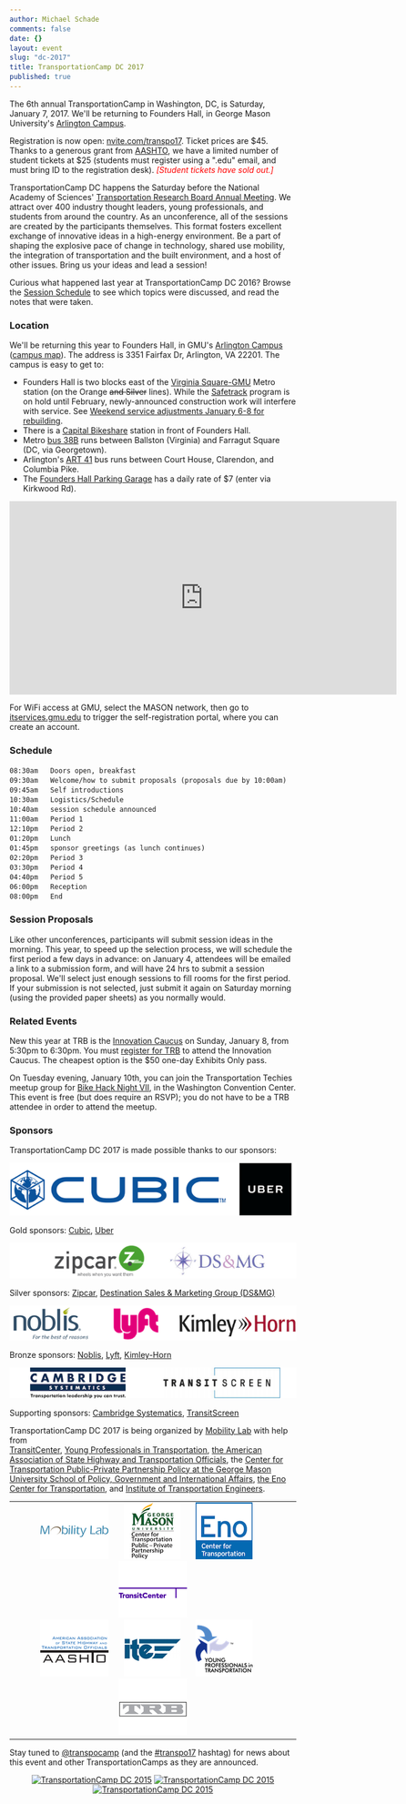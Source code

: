 ```yaml
---
author: Michael Schade
comments: false
date: {}
layout: event
slug: "dc-2017"
title: TransportationCamp DC 2017
published: true
---
```

The 6th annual TransportationCamp in Washington, DC, is Saturday, January 7, 2017.
We'll be returning to Founders Hall, in George Mason University's [Arlington Campus](http://arlington.gmu.edu/).

Registration is now open: [nvite.com/transpo17](https://nvite.com/transpo17/d325). Ticket prices are $45.
Thanks to a generous grant from [AASHTO](http://www.transportation.org/),
we have a limited number of student tickets at $25 (students must register using a ".edu" email,
and must bring ID to the registration desk).
<span style="color: red; font-style: italic">[Student tickets have sold out.]</span>

TransportationCamp DC happens the Saturday before the National Academy of Sciences' [Transportation Research Board Annual Meeting](http://www.trb.org/AnnualMeeting/). We
attract over 400 industry thought leaders, young professionals, and students from around the country.
As an unconference, all of the sessions are created by the participants themselves.
This format fosters excellent exchange of innovative ideas in a high-energy environment.
Be a part of shaping the explosive pace of change in technology, shared use mobility, the integration of transportation and the built environment, and a host of other issues.
Bring us your ideas and lead a session!

Curious what happened last year at TransportationCamp DC 2016? Browse the [Session Schedule](http://transportationcamp.org/events/dc-2016/schedule.html) to see which topics were discussed,
and read the notes that were taken.

### Location

We'll be returning this year to Founders Hall, in GMU's [Arlington Campus](http://arlington.gmu.edu/) ([campus map](http://info.gmu.edu/Maps/ArlingtonMap15.pdf)).
The address is 3351 Fairfax Dr, Arlington, VA 22201. The campus is easy to get to:

  * Founders Hall is two blocks east of the [Virginia Square-GMU](http://www.wmata.com/rail/station_detail.cfm?station_id=98) Metro station (on the Orange ~~and Silver~~ lines). While the [Safetrack](https://www.wmata.com/service/SafeTrack.cfm) program is on hold until February, newly-announced construction work will interfere with service. See [Weekend service adjustments January 6-8 for rebuilding](https://www.wmata.com/service/status/details/2017-01-06-weekend-adjustments.cfm).
  * There is a [Capital Bikeshare](http://www.capitalbikeshare.com/) station in front of Founders Hall.
  * Metro [bus 38B](http://www.wmata.com/bus/timetables/view.cfm?line=12) runs between Ballston (Virginia) and Farragut Square (DC, via Georgetown).
  * Arlington's [ART 41](http://www.arlingtontransit.com/pages/routes/art-41/) bus runs between Court House, Clarendon, and Columbia Pike.
  * The [Founders Hall Parking Garage](http://parking.gmu.edu/arlingtoncampusparking.html)
  has a daily rate of $7 (enter via Kirkwood Rd).

<iframe align="center" src="https://www.google.com/maps/embed?pb=!1m18!1m12!1m3!1d1552.8558231973786!2d-77.10089523808!3d38.88483864213981!2m3!1f0!2f0!3f0!3m2!1i1024!2i768!4f13.1!3m3!1m2!1s0x89b7b6828ba038d9%3A0xdc8b8bb98b169604!2sGeorge+Mason+University-Arlington+Campus!5e0!3m2!1sen!2sus!4v1412725299805" width="680" height="340" frameborder="0" style="border:0"></iframe>


For WiFi access at GMU, select the MASON network, then go to [itservices.gmu.edu](http://itservices.gmu.edu/) to trigger the self-registration portal, where you can create an account.

### Schedule

``08:30am   Doors open, breakfast``<br>
``09:30am   Welcome/how to submit proposals (proposals due by 10:00am)``<br>
``09:45am   Self introductions``<br>
``10:30am   Logistics/Schedule``<br>
``10:40am   session schedule announced``<br>
``11:00am   Period 1``<br>
``12:10pm   Period 2``<br>
``01:20pm   Lunch``<br>
``01:45pm   sponsor greetings (as lunch continues)``<br>
``02:20pm   Period 3``<br>
``03:30pm   Period 4``<br>
``04:40pm   Period 5``<br>
``06:00pm   Reception``<br>
``08:00pm   End``

### Session Proposals

Like other unconferences, participants will submit session ideas in the morning. This year, to speed up the 
selection process, we will schedule the first period a few days in advance: on January 4, attendees will be emailed a link
to a submission form, and will have 24 hrs to submit a session proposal. We'll select just enough sessions to fill rooms 
for the first period. If your submission is not selected, just submit it again on Saturday morning (using the provided paper
sheets) as you normally would. 

### Related Events

New this year at TRB is the [Innovation Caucus](http://onlinepubs.trb.org/onlinepubs/idea/TRBInnovationCaucus2017.pdf)
on Sunday, January 8, from 5:30pm to 6:30pm.
You must [register for TRB](http://www.trb.org/AnnualMeeting/Registration.aspx) to attend the Innovation Caucus. 
The cheapest option is the $50 one-day Exhibits Only pass.

On Tuesday evening, January 10th, you can join the Transportation Techies meetup group
for [Bike Hack Night VII](https://www.meetup.com/Transportation-Techies/events/235892038/),
in the Washington Convention Center. This event is free (but does require an RSVP);
you do not have to be a TRB attendee in order to attend the meetup.

### Sponsors

TransportationCamp DC 2017 is made possible thanks to our sponsors:

<img src="sponsors-gold.png">

Gold sponsors: [Cubic](http://www.cubic.com/transportation), [Uber](https://www.uber.com/)

<img src="sponsors-silver.png">

Silver sponsors: [Zipcar](http://www.zipcar.com/), [Destination Sales & Marketing Group (DS&MG)](http://destinationsalesandmarketinggroup.com/)

<img src="sponsors-bronze.png">

Bronze sponsors: [Noblis](http://www.noblis.org/),  [Lyft](https://www.lyft.com/), [Kimley-Horn](http://www.kimley-horn.com/)

<img src="sponsors-supporting.png">

Supporting sponsors: [Cambridge Systematics](https://www.camsys.com/), [TransitScreen](https://transitscreen.com/)

TransportationCamp DC 2017 is being organized by [Mobility Lab](http://mobilitylab.org/) with help from  
[TransitCenter](http://transitcenter.org/),
[Young Professionals in Transportation](http://yptransportation.org/),
[the American Association of State Highway and Transportation Officials](http://www.transportation.org/),
the [Center for Transportation Public-Private Partnership Policy at the George Mason University School of Policy, Government and International Affairs](http://p3policy.gmu.edu/),
[the Eno Center for Transportation](https://www.enotrans.org/), and
[Institute of Transportation Engineers](http://www.ite.org/).

<table cellpadding="0" cellspacing="0" border="0" width="100%">
<tr><td width="100%" align="center" valign="middle">
<img src="logo-mobilitylab120x100.png"> &nbsp;&nbsp;&nbsp;&nbsp;&nbsp;
<img src="logo-gmuctpppp100x100.png"> &nbsp;&nbsp;&nbsp;&nbsp;&nbsp;
<img src="logo-eno100x100.png"> &nbsp;&nbsp;&nbsp;&nbsp;&nbsp;
<img src="logo-transitcenter120x100.png"><br>
<img src="logo-aashto120x100.png"> &nbsp;&nbsp;&nbsp;&nbsp;&nbsp;
<img src="logo-ite100x100.png"> &nbsp;&nbsp;&nbsp;&nbsp;&nbsp;
<img src="logo-ypt100x100.png"> &nbsp;&nbsp;&nbsp;&nbsp;&nbsp;
<img src="logo-trb120x100.png">
</td></tr>
</table>

Stay tuned to [@transpocamp](https://twitter.com/transpocamp) (and the [#transpo17](https://twitter.com/search?q=%23transpo17) hashtag)
for news about this event and other TransportationCamps as they are announced.

<p align="center">
<a href="https://www.flickr.com/photos/mvjantzen/15662555003/" title="TransportationCamp DC 2015"><img src="https://farm8.staticflickr.com/7496/15662555003_46ee1c9fa6_m.jpg" width="198" height="132" alt="TransportationCamp DC 2015"></a>
<a href="https://www.flickr.com/photos/mvjantzen/15663480523/" title="The Board"><img src="https://farm9.staticflickr.com/8641/15663480523_4180b79746_m.jpg" width="198" height="132" alt="TransportationCamp DC 2015"></a>
<a href="https://www.flickr.com/photos/mvjantzen/16281595951/" title="Founders Hall"><img src="https://farm8.staticflickr.com/7512/16281595951_b0d6039a92_m.jpg" width="198" height="132" alt="TransportationCamp DC 2015"></a>
</p>

<script async src="//widgets.nvite.com/1.6/tickets.js" data-resource="d325"></script>
